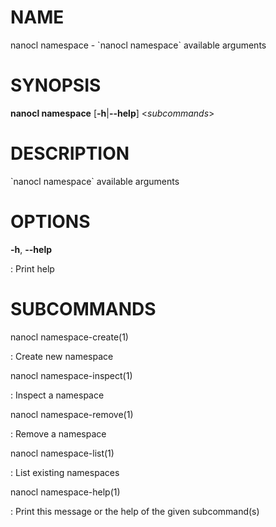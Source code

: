 # NAME

nanocl namespace - \`nanocl namespace\` available arguments

# SYNOPSIS

**nanocl namespace** \[**-h**\|**\--help**\] \<*subcommands*\>

# DESCRIPTION

\`nanocl namespace\` available arguments

# OPTIONS

**-h**, **\--help**

:   Print help

# SUBCOMMANDS

nanocl namespace-create(1)

:   Create new namespace

nanocl namespace-inspect(1)

:   Inspect a namespace

nanocl namespace-remove(1)

:   Remove a namespace

nanocl namespace-list(1)

:   List existing namespaces

nanocl namespace-help(1)

:   Print this message or the help of the given subcommand(s)
